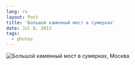 ```yaml
---
lang: ru
layout: Post
title: 'Большой каменный мост в сумерках'
date: Jul 8, 2013
tags:
  - photos
---
```


![Большой каменный мост в сумерках, Москва](photo://761)
